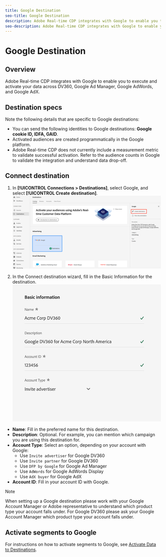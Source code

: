 ```yaml
---
title: Google Destination
seo-title: Google Destination
description: Adobe Real-time CDP integrates with Google to enable you to execute and activate your data across DV360, Google Ad Manager, Google AdWords, and Google AdX.
seo-description: Adobe Real-time CDP integrates with Google to enable you to execute and activate your data across DV360, Google Ad Manager, Google AdWords, and Google AdX.
---
```


# Google Destination

## Overview

Adobe Real-time CDP integrates with Google to enable you to execute and activate your data across DV360, Google Ad Manager, Google AdWords, and Google AdX.

## Destination specs

Note the following details that are specific to Google destinations:

* You can send the following identities to Google destinations: **Google cookie ID, IDFA, GAID**.
* Activated audiences are created programmatically in the Google platform.
* Adobe Real-time CDP does not currently include a measurement metric to validate successful activation. Refer to the audience counts in Google to validate the integration and understand data drop-off.

## Connect destination

1. In **[!UICONTROL Connections > Destinations]**, select Google, and select **[!UICONTROL Create destination]**.
    ![Connect Google destination](/help/rtcdp/destinations/assets/google-destination.png)

2. In the Connect destination wizard, fill in the Basic Information for the destination.
    ![Basic information Google](/help/rtcdp/destinations/assets/google_basic_information.png)
*  **Name**: Fill in the preferred name for this destination.
*  **Description**: Optional. For example, you can mention which campaign you are using this destination for.
*  **Account Type**: Select an option, depending on your account with Google:
   *  Use `Invite advertiser` for Google DV360
   * Use `Invite partner` for Google DV360
   * Use `DFP by Google` for Google Ad Manager
   * Use `AdWords` for Google AdWords Display
   * Use `AdX buyer` for Google AdX
*  **Account ID**: Fill in your account ID with Google.

>[!NOTE]
>
>When setting up a Google destination please work with your Google Account Manager or Adobe representative to understand which product type your account falls under. For Google DV360 please ask your Google Account Manager which product type your account falls under. 

## Activate segments to Google

For instructions on how to activate segments to Google, see [Activate Data to Destinations](/help/rtcdp/destinations/activate-destinations.md).